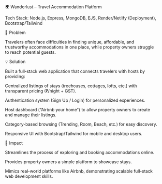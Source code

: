 🌍 Wanderlust – Travel Accommodation Platform

Tech Stack: Node.js, Express, MongoDB, EJS, Render/Netlify (Deployment), Bootstrap/Tailwind

📌 Problem

Travelers often face difficulties in finding unique, affordable, and trustworthy accommodations in one place, while property owners struggle to reach potential guests.

💡 Solution

Built a full-stack web application that connects travelers with hosts by providing:

Centralized listings of stays (treehouses, cottages, lofts, etc.) with transparent pricing (₹/night + GST).

Authentication system (Sign Up / Login) for personalized experiences.

Host dashboard (“Airbnb your home”) to allow property owners to create and manage their listings.

Category-based browsing (Trending, Room, Beach, etc.) for easy discovery.

Responsive UI with Bootstrap/Tailwind for mobile and desktop users.

🚀 Impact

Streamlines the process of exploring and booking accommodations online.

Provides property owners a simple platform to showcase stays.

Mimics real-world platforms like Airbnb, demonstrating scalable full-stack web development skills.
